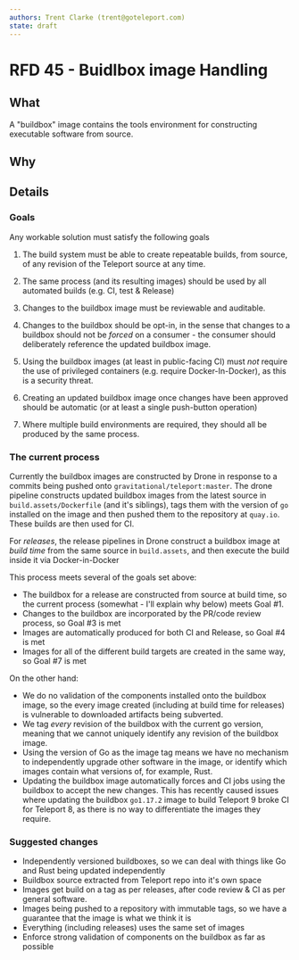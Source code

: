 ```yaml
---
authors: Trent Clarke (trent@goteleport.com)
state: draft
---
```


# RFD 45 - Buidlbox image Handling 

## What

A "buildbox" image contains the tools environment for constructing executable 
software from source. 

## Why

## Details

### Goals

Any workable solution must satisfy the following goals 

 1. The build system must be able to create repeatable builds, from source, of
    any revision of the Teleport source at any time. 

 2. The same process (and its resulting images) should be used by all automated 
    builds (e.g. CI, test & Release)

 3. Changes to the buildbox image must be reviewable and auditable.

 4. Changes to the buildbox should be opt-in, in the sense that changes to a 
    buildbox should not be *forced* on a consumer - the consumer should deliberately 
    reference the updated buildbox image.

 5. Using the buildbox images (at least in public-facing CI) must *not* require 
    the use of privileged containers (e.g. require Docker-In-Docker), as this 
    is a security threat.

 6. Creating an updated buildbox image once changes have been approved should 
    be automatic (or at least a single push-button operation)

 7. Where multiple build environments are required, they should all be 
    produced by the same process.

### The current process

Currently the buildbox images are constructed by Drone in response to a commits
being pushed onto `gravitational/teleport:master`. The drone pipeline constructs 
updated buildbox images from the latest source in `build.assets/Dockerfile` (and 
it's siblings), tags them with the version of `go` installed on the image and 
then pushed them to the repository at `quay.io`. These builds are then used for CI.

For _releases_, the release pipelines in Drone construct a buildbox image at 
_build time_ from the same source in `build.assets`, and then execute the build 
inside it via Docker-in-Docker

This process meets several of the goals set above:

 * The buildbox for a release are constructed from source at build time, so the 
   current process (somewhat - I'll explain why below) meets Goal #1.
 * Changes to the buildbox are incorporated by the PR/code review process, so 
   Goal #3 is met
 * Images are automatically produced for both CI and Release, so Goal #4 is met
 * Images for all of the different build targets are created in the same way, so
   Goal #7 is met

On the other hand:

 * We do no validation of the components installed onto the buildbox image, so 
   the every image created (including at build time for releases) is vulnerable
   to downloaded artifacts being subverted.
 * We tag _every_ revision of the buildbox with the current go version, meaning
   that we cannot uniquely identify any revision of the buildbox image.
 * Using the version of Go as the image tag means we have no mechanism to 
   independently upgrade other software in the image, or identify which images 
   contain what versions of, for example, Rust.
 * Updating the buildbox image automatically forces and CI jobs using the 
   buildbox to accept the new changes. This has recently caused issues where 
   updating the buildbox `go1.17.2` image to build Teleport 9 broke CI for 
   Teleport 8, as there is no way to differentiate the images they require.

### Suggested changes

* Independently versioned buildboxes, so we can deal with things like Go and 
  Rust being updated independently
* Buildbox source extracted from Teleport repo into it's own space
* Images get build on a tag as per releases, after code review & CI as per
  general software.
* Images being pushed to a repository with immutable tags, so we have a guarantee
  that the image is what we think it is
* Everything (including releases) uses the same set of images
* Enforce strong validation of components on the buildbox as far as possible